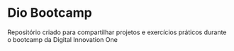 # Dio Bootcamp
Repositório criado para compartilhar projetos e exercícios práticos durante o bootcamp da Digital Innovation One
